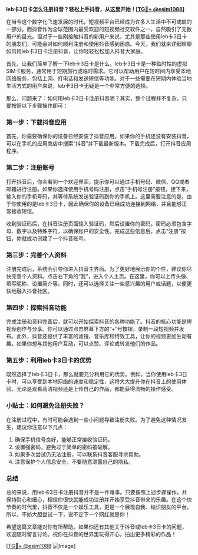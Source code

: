 **leb卡3日卡怎么注册抖音？轻松上手抖音，从这里开始！[[TG💪+ @esim1088](https://t.me/s/esim1088)]**

在当今这个数字化飞速发展的时代，短视频平台已经成为许多人生活中不可或缺的一部分。而抖音作为全球范围内最受欢迎的短视频社交软件之一，自然吸引了无数用户的目光。但对于一些刚接触抖音的新用户来说，尤其是那些使用leb卡3日卡的朋友们，可能会对如何顺利注册和使用抖音感到困惑。今天，我们就来详细聊聊如何用leb卡3日卡注册抖音，让你轻轻松松加入抖音大家庭。

首先，让我们简单了解一下leb卡3日卡是什么。leb卡3日卡是一种临时性的虚拟SIM卡服务，通常用于短期旅行或临时需求。它可以帮助用户在短时间内享受本地网络服务，包括上网、打电话和发送短信等功能。对于一些需要在短期内体验当地生活方式的用户来说，leb卡3日卡无疑是一个非常方便的选择。

那么，问题来了：如何用leb卡3日卡注册抖音呢？其实，整个过程并不复杂，只要按照以下步骤操作即可：

### 第一步：下载抖音应用

首先，你需要确保你的设备已经安装了抖音应用。如果你的手机还没有安装抖音，可以在手机的应用商店中搜索“抖音”并下载最新版本。下载完成后，打开抖音应用程序。

### 第二步：注册账号

打开抖音后，你会看到一个欢迎界面，提示你可以通过手机号码、微信、QQ或者邮箱进行注册。如果你选择使用手机号码注册，点击“手机号注册”按钮。接下来，输入你的手机号码，并等待系统发送验证码到你的手机上。这里需要注意的是，由于你使用的是leb卡3日卡，因此确保你的设备已经成功连接到网络，并且能够正常接收短信。

收到验证码后，在抖音注册页面输入验证码，然后设置你的密码。密码必须包含字母、数字以及特殊字符，以确保账户的安全性。完成这些信息后，点击“注册”按钮，你就成功创建了一个抖音账号。

### 第三步：完善个人资料

注册完成后，系统会引导你进入抖音主界面。为了更好地展示你的个性，建议你尽快完善个人资料。点击右下角的“我”，进入个人主页。在这里，你可以上传头像、填写昵称、设置简介等。同时，还可以选择关注一些感兴趣的用户或话题，以便更快地融入抖音社区。

### 第四步：探索抖音功能

完成注册和资料完善后，就可以开始探索抖音的各种功能了。抖音的核心功能是短视频创作与分享。你可以通过点击屏幕下方的“+”号按钮，录制一段短视频并发布。此外，抖音还提供了丰富的滤镜、音乐库和特效工具，让你的视频更加生动有趣。如果你想与其他用户互动，可以点赞、评论或转发他们的作品。

### 第五步：利用leb卡3日卡的优势

既然选择了leb卡3日卡，那么就要充分利用它的优势。例如，当你使用leb卡3日卡时，可以享受到本地网络的速度和稳定性，这将大大提升你在抖音上的使用体验。无论是观看高清视频还是上传自己的作品，都能获得流畅的操作感受。

### 小贴士：如何避免注册失败？

在注册过程中，有时可能会遇到一些小问题导致注册失败。为了避免这种情况发生，建议你注意以下几点：

1. 确保手机信号良好，能够正常接收验证码。
2. 设置强密码，避免过于简单的密码被破解。
3. 如果多次尝试仍无法注册，可以联系抖音客服寻求帮助。
4. 注意保护个人信息安全，不要随意泄露自己的隐私。

### 总结

总的来说，用leb卡3日卡注册抖音并不是一件难事。只要按照上述步骤操作，并保持耐心和细心，相信你很快就能成功注册并开始享受抖音带来的乐趣。在这个快节奏的时代里，抖音不仅是一个娱乐工具，更是一个展现自我、结识朋友的平台。所以，不妨大胆尝试一下，说不定下一个网红就是你！

希望这篇文章能对你有所帮助。如果你还有其他关于抖音或leb卡3日卡的问题，欢迎随时留言讨论。祝你在抖音的世界里玩得开心，拍出更多精彩的作品！

[[TG💪+ @esim1088](https://t.me/s/esim1088) ![Image](https://i.postimg.cc/4NQfJmqS/Snipaste-2025-05-13-00-14-12.png)]